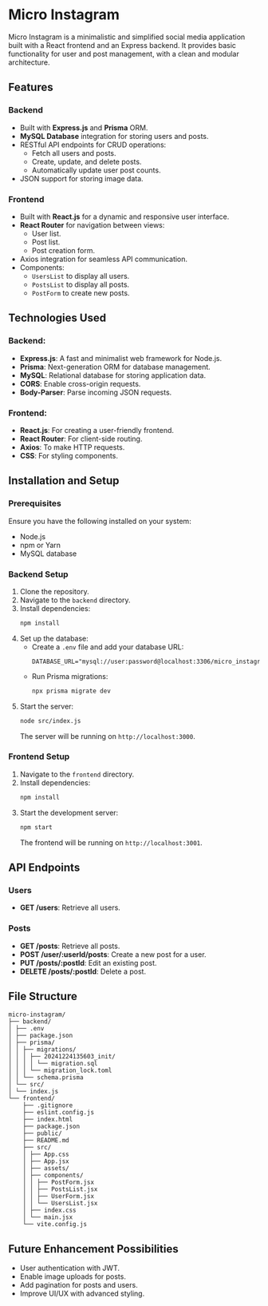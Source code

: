 # Micro Instagram

Micro Instagram is a minimalistic and simplified social media application built with a React frontend and an Express backend. It provides basic functionality for user and post management, with a clean and modular architecture.

## Features

### Backend

- Built with **Express.js** and **Prisma** ORM.
- **MySQL Database** integration for storing users and posts.
- RESTful API endpoints for CRUD operations:
  - Fetch all users and posts.
  - Create, update, and delete posts.
  - Automatically update user post counts.
- JSON support for storing image data.

### Frontend

- Built with **React.js** for a dynamic and responsive user interface.
- **React Router** for navigation between views:
  - User list.
  - Post list.
  - Post creation form.
- Axios integration for seamless API communication.
- Components:
  - `UsersList` to display all users.
  - `PostsList` to display all posts.
  - `PostForm` to create new posts.

## Technologies Used

### Backend:

- **Express.js**: A fast and minimalist web framework for Node.js.
- **Prisma**: Next-generation ORM for database management.
- **MySQL**: Relational database for storing application data.
- **CORS**: Enable cross-origin requests.
- **Body-Parser**: Parse incoming JSON requests.

### Frontend:

- **React.js**: For creating a user-friendly frontend.
- **React Router**: For client-side routing.
- **Axios**: To make HTTP requests.
- **CSS**: For styling components.

## Installation and Setup

### Prerequisites

Ensure you have the following installed on your system:

- Node.js
- npm or Yarn
- MySQL database

### Backend Setup

1. Clone the repository.
2. Navigate to the `backend` directory.
3. Install dependencies:
   ```bash
   npm install
   ```
4. Set up the database:
   - Create a `.env` file and add your database URL:
     ```env
     DATABASE_URL="mysql://user:password@localhost:3306/micro_instagram"
     ```
   - Run Prisma migrations:
     ```bash
     npx prisma migrate dev
     ```
5. Start the server:
   ```bash
   node src/index.js
   ```
   The server will be running on `http://localhost:3000`.

### Frontend Setup

1. Navigate to the `frontend` directory.
2. Install dependencies:
   ```bash
   npm install
   ```
3. Start the development server:
   ```bash
   npm start
   ```
   The frontend will be running on `http://localhost:3001`.

## API Endpoints

### Users

- **GET /users**: Retrieve all users.

### Posts

- **GET /posts**: Retrieve all posts.
- **POST /user/:userId/posts**: Create a new post for a user.
- **PUT /posts/:postId**: Edit an existing post.
- **DELETE /posts/:postId**: Delete a post.

## File Structure

```
micro-instagram/
├── backend/
│ ├── .env
│ ├── package.json
│ ├── prisma/
│ │ ├── migrations/
│ │ │ ├── 20241224135603_init/
│ │ │ │ └── migration.sql
│ │ │ └── migration_lock.toml
│ │ └── schema.prisma
│ └── src/
│ └── index.js
└── frontend/
    ├── .gitignore
    ├── eslint.config.js
    ├── index.html
    ├── package.json
    ├── public/
    ├── README.md
    ├── src/
    │ ├── App.css
    │ ├── App.jsx
    │ ├── assets/
    │ ├── components/
    │ │ ├── PostForm.jsx
    │ │ ├── PostsList.jsx
    │ │ ├── UserForm.jsx
    │ │ └── UsersList.jsx
    │ ├── index.css
    │ └── main.jsx
    └── vite.config.js
```

## Future Enhancement Possibilities

- User authentication with JWT.
- Enable image uploads for posts.
- Add pagination for posts and users.
- Improve UI/UX with advanced styling.
